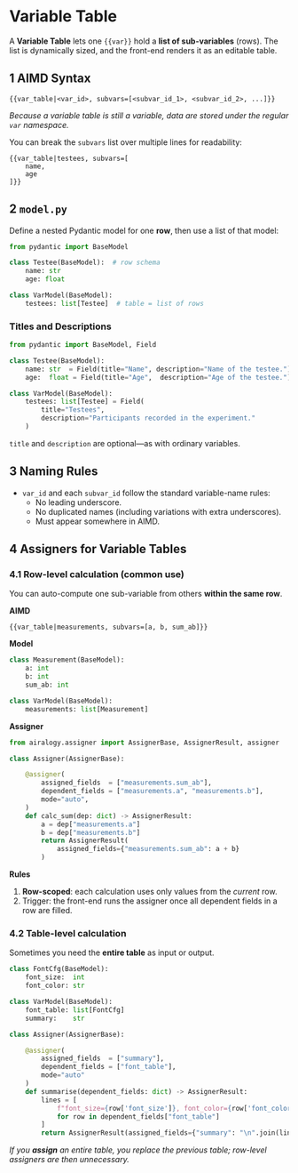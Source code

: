 # Variable Table

A **Variable Table** lets one `{{var}}` hold a **list of sub-variables** (rows).
The list is dynamically sized, and the front-end renders it as an editable table.

## 1 AIMD Syntax

```aimd
{{var_table|<var_id>, subvars=[<subvar_id_1>, <subvar_id_2>, ...]}}
```

*Because a variable table is still a variable, data are stored under the regular `var` namespace.*

You can break the `subvars` list over multiple lines for readability:

```aimd
{{var_table|testees, subvars=[
    name,
    age
]}}
```

## 2 `model.py`

Define a nested Pydantic model for one **row**, then use a list of that model:

```python
from pydantic import BaseModel

class Testee(BaseModel):  # row schema
    name: str
    age: float

class VarModel(BaseModel):
    testees: list[Testee]  # table = list of rows
```

### Titles and Descriptions

```python
from pydantic import BaseModel, Field

class Testee(BaseModel):
    name: str  = Field(title="Name", description="Name of the testee.")
    age:  float = Field(title="Age",  description="Age of the testee.")

class VarModel(BaseModel):
    testees: list[Testee] = Field(
        title="Testees",
        description="Participants recorded in the experiment."
    )
```

`title` and `description` are optional—as with ordinary variables.

## 3 Naming Rules

- `var_id` and each `subvar_id` follow the standard variable-name rules:
  - No leading underscore.
  - No duplicated names (including variations with extra underscores).
  - Must appear somewhere in AIMD.

## 4 Assigners for Variable Tables

### 4.1 Row-level calculation (common use)

You can auto-compute one sub-variable from others **within the same row**.

**AIMD**

```aimd
{{var_table|measurements, subvars=[a, b, sum_ab]}}
```

**Model**

```python
class Measurement(BaseModel):
    a: int
    b: int
    sum_ab: int

class VarModel(BaseModel):
    measurements: list[Measurement]
```

**Assigner**

```python
from airalogy.assigner import AssignerBase, AssignerResult, assigner

class Assigner(AssignerBase):

    @assigner(
        assigned_fields  = ["measurements.sum_ab"],
        dependent_fields = ["measurements.a", "measurements.b"],
        mode="auto",
    )
    def calc_sum(dep: dict) -> AssignerResult:
        a = dep["measurements.a"]
        b = dep["measurements.b"]
        return AssignerResult(
            assigned_fields={"measurements.sum_ab": a + b}
        )
```

**Rules**

1. **Row-scoped**: each calculation uses only values from the *current* row.
2. Trigger: the front-end runs the assigner once all dependent fields in a row are filled.

### 4.2 Table-level calculation

Sometimes you need the **entire table** as input or output.

```python
class FontCfg(BaseModel):
    font_size:  int
    font_color: str

class VarModel(BaseModel):
    font_table: list[FontCfg]
    summary:    str
```

```python
class Assigner(AssignerBase):

    @assigner(
        assigned_fields  = ["summary"],
        dependent_fields = ["font_table"],
        mode="auto"
    )
    def summarise(dependent_fields: dict) -> AssignerResult:
        lines = [
            f"font_size={row['font_size']}, font_color={row['font_color']}"
            for row in dependent_fields["font_table"]
        ]
        return AssignerResult(assigned_fields={"summary": "\n".join(lines)})
```

*If you **assign** an entire table, you replace the previous table; row-level assigners are then unnecessary.*
